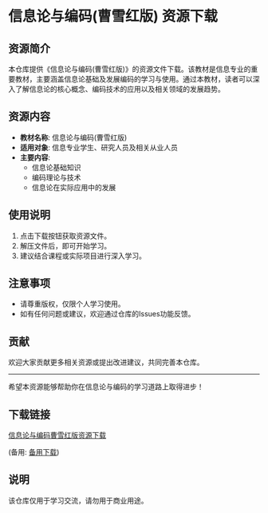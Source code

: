 # 信息论与编码(曹雪红版) 资源下载

## 资源简介

本仓库提供《信息论与编码(曹雪红版)》的资源文件下载。该教材是信息专业的重要教材，主要涵盖信息论基础及发展编码的学习与使用。通过本教材，读者可以深入了解信息论的核心概念、编码技术的应用以及相关领域的发展趋势。

## 资源内容

- **教材名称**: 信息论与编码(曹雪红版)
- **适用对象**: 信息专业学生、研究人员及相关从业人员
- **主要内容**:
  - 信息论基础知识
  - 编码理论与技术
  - 信息论在实际应用中的发展

## 使用说明

1. 点击下载按钮获取资源文件。
2. 解压文件后，即可开始学习。
3. 建议结合课程或实际项目进行深入学习。

## 注意事项

- 请尊重版权，仅限个人学习使用。
- 如有任何问题或建议，欢迎通过仓库的Issues功能反馈。

## 贡献

欢迎大家贡献更多相关资源或提出改进建议，共同完善本仓库。

---

希望本资源能够帮助你在信息论与编码的学习道路上取得进步！

## 下载链接
[信息论与编码曹雪红版资源下载](https://pan.quark.cn/s/7526ac84d52d) 

(备用: [备用下载](https://pan.baidu.com/s/129i5-evW5d4SvTqM7IQs1Q?pwd=1234))

## 说明

该仓库仅用于学习交流，请勿用于商业用途。
